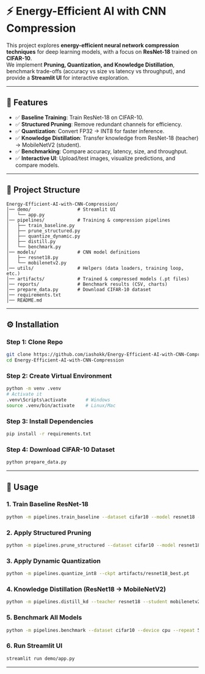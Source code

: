 
# ⚡ Energy-Efficient AI with CNN Compression

This project explores **energy-efficient neural network compression techniques** for deep learning models, with a focus on **ResNet-18** trained on **CIFAR-10**.  
We implement **Pruning, Quantization, and Knowledge Distillation**, benchmark trade-offs (accuracy vs size vs latency vs throughput), and provide a **Streamlit UI** for interactive exploration.  

---

## 📌 Features
- ✅ **Baseline Training**: Train ResNet-18 on CIFAR-10.  
- ✅ **Structured Pruning**: Remove redundant channels for efficiency.  
- ✅ **Quantization**: Convert FP32 → INT8 for faster inference.  
- ✅ **Knowledge Distillation**: Transfer knowledge from ResNet-18 (teacher) → MobileNetV2 (student).  
- ✅ **Benchmarking**: Compare accuracy, latency, size, and throughput.  
- ✅ **Interactive UI**: Upload/test images, visualize predictions, and compare models.  

---

## 📂 Project Structure
```
Energy-Efficient-AI-with-CNN-Compression/
│── demo/                 # Streamlit UI
│   └── app.py
│── pipelines/            # Training & compression pipelines
│   ├── train_baseline.py
│   ├── prune_structured.py
│   ├── quantize_dynamic.py
│   ├── distill.py
│   └── benchmark.py
│── models/               # CNN model definitions
│   ├── resnet18.py
│   └── mobilenetv2.py
│── utils/                # Helpers (data loaders, training loop, etc.)
│── artifacts/            # Trained & compressed models (.pt files)
│── reports/              # Benchmark results (CSV, charts)
│── prepare_data.py       # Download CIFAR-10 dataset
│── requirements.txt
│── README.md
```

---

## ⚙️ Installation

### Step 1: Clone Repo
```bash
git clone https://github.com/iashokk/Energy-Efficient-AI-with-CNN-Compression.git
cd Energy-Efficient-AI-with-CNN-Compression
```

### Step 2: Create Virtual Environment
```bash
python -m venv .venv
# Activate it
.venv\Scripts\activate       # Windows
source .venv/bin/activate    # Linux/Mac
```

### Step 3: Install Dependencies
```bash
pip install -r requirements.txt
```

### Step 4: Download CIFAR-10 Dataset
```bash
python prepare_data.py
```

---

## 🚀 Usage

### 1. Train Baseline ResNet-18
```bash
python -m pipelines.train_baseline --dataset cifar10 --model resnet18 --epochs 25 --bs 128 --lr 0.001
```

### 2. Apply Structured Pruning
```bash
python -m pipelines.prune_structured --dataset cifar10 --model resnet18 --sparsity 0.5 --finetune-epochs 8 --ckpt artifacts/resnet18_best.pt
```

### 3. Apply Dynamic Quantization
```bash
python -m pipelines.quantize_int8 --ckpt artifacts/resnet18_best.pt
```

### 4. Knowledge Distillation (ResNet18 → MobileNetV2)
```bash
python -m pipelines.distill_kd --teacher resnet18 --student mobilenetv2 --epochs 20
```

### 5. Benchmark All Models
```bash
python -m pipelines.benchmark --dataset cifar10 --device cpu --repeat 500     --models artifacts/resnet18_best.pt artifacts/pruned_resnet18.pt artifacts/quantized_resnet18.pt artifacts/kd_mobilenetv2.pt
```

### 6. Run Streamlit UI
```bash
streamlit run demo/app.py
```

---

